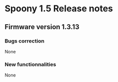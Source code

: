 # Spoony 1.5 Release notes
## Firmware version 1.3.13
### Bugs correction

None

### New functionnalities

None

